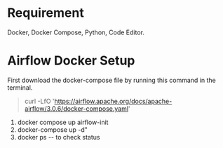 
# Requirement
Docker, Docker Compose, Python, Code Editor.

# Airflow Docker Setup

First download the docker-compose file by running this command in the terminal.

> curl -LfO 'https://airflow.apache.org/docs/apache-airflow/3.0.6/docker-compose.yaml'



1. docker compose up airflow-init
2. docker-compose up -d" 
3. docker ps -- to check status


